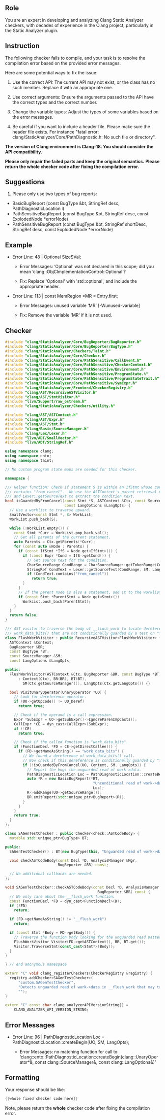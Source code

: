 ## Role

You are an expert in developing and analyzing Clang Static Analyzer checkers, with decades of experience in the Clang project, particularly in the Static Analyzer plugin.

## Instruction

The following checker fails to compile, and your task is to resolve the compilation error based on the provided error messages.

Here are some potential ways to fix the issue:

1. Use the correct API: The current API may not exist, or the class has no such member. Replace it with an appropriate one.

2. Use correct arguments: Ensure the arguments passed to the API have the correct types and the correct number.

3. Change the variable types: Adjust the types of some variables based on the error messages.

4. Be careful if you want to include a header file. Please make sure the header file exists. For instance "fatal error: clang/StaticAnalyzer/Core/PathDiagnostic.h: No such file or directory".

**The version of Clang environment is Clang-18. You should consider the API compatibility.**

**Please only repair the failed parts and keep the original semantics.**
**Please return the whole checker code after fixing the compilation error.**

## Suggestions

1. Please only use two types of bug reports:
  - BasicBugReport (const BugType &bt, StringRef desc, PathDiagnosticLocation l)
  - PathSensitiveBugReport (const BugType &bt, StringRef desc, const ExplodedNode *errorNode)
  - PathSensitiveBugReport (const BugType &bt, StringRef shortDesc, StringRef desc, const ExplodedNode *errorNode)

## Example

- Error Line: 48 |   Optional<DefinedOrUnknownSVal> SizeSVal; 

  - Error Messages: ‘Optional’ was not declared in this scope; did you mean ‘clang::ObjCImplementationControl::Optional’? 

  - Fix: Replace 'Optional<DefinedOrUnknownSVal>' with 'std::optional<DefinedOrUnknownSVal>', and include the appropriate header. 

- Error Line: 113 |     const MemRegion *MR = Entry.first;

    - Error Messages: unused variable ‘MR’ [-Wunused-variable]

    - Fix: Remove the variable 'MR' if it is not used.

## Checker

```cpp
#include "clang/StaticAnalyzer/Core/BugReporter/BugReporter.h"
#include "clang/StaticAnalyzer/Core/BugReporter/BugType.h"
#include "clang/StaticAnalyzer/Checkers/Taint.h"
#include "clang/StaticAnalyzer/Core/Checker.h"
#include "clang/StaticAnalyzer/Core/PathSensitive/CallEvent.h"
#include "clang/StaticAnalyzer/Core/PathSensitive/CheckerContext.h"
#include "clang/StaticAnalyzer/Core/PathSensitive/Environment.h"
#include "clang/StaticAnalyzer/Core/PathSensitive/ProgramState.h"
#include "clang/StaticAnalyzer/Core/PathSensitive/ProgramStateTrait.h"
#include "clang/StaticAnalyzer/Core/PathSensitive/SymExpr.h"
#include "clang/StaticAnalyzer/Frontend/CheckerRegistry.h"
#include "clang/AST/RecursiveASTVisitor.h"
#include "clang/AST/StmtVisitor.h"
#include "llvm/Support/raw_ostream.h"
#include "clang/StaticAnalyzer/Checkers/utility.h"

#include "clang/AST/ASTContext.h"
#include "clang/AST/Expr.h"
#include "clang/AST/Stmt.h"
#include "clang/Basic/SourceManager.h"
#include "clang/Lex/Lexer.h"
#include "llvm/ADT/SmallVector.h"
#include "llvm/ADT/StringRef.h"

using namespace clang;
using namespace ento;
using namespace taint;

// No custom program state maps are needed for this checker.

namespace {

/// Helper function: Check if statement S is within an IfStmt whose condition text
/// contains "from_cancel".  We use the ASTContext's parent retrieval mechanism
/// and Lexer::getSourceText to extract the condition text.
bool isGuardedByFromCancel(const Stmt *S, ASTContext &Ctx, const SourceManager &SM,
                           const LangOptions &LangOpts) {
  // Use a worklist to traverse upward.
  SmallVector<const Stmt *, 8> WorkList;
  WorkList.push_back(S);

  while (!WorkList.empty()) {
    const Stmt *Curr = WorkList.pop_back_val();
    // Get all parents of the current statement.
    auto Parents = Ctx.getParents(*Curr);
    for (const auto &Node : Parents) {
      if (const IfStmt *IfS = Node.get<IfStmt>()) {
        if (const Expr *Cond = IfS->getCond()) {
          // Get source text for the condition.
          CharSourceRange CondRange = CharSourceRange::getTokenRange(Cond->getSourceRange());
          StringRef CondText = Lexer::getSourceText(CondRange, SM, LangOpts);
          if (CondText.contains("from_cancel"))
            return true;
        }
      }
      // If the parent node is also a statement, add it to the worklist.
      if (const Stmt *ParentStmt = Node.get<Stmt>())
        WorkList.push_back(ParentStmt);
    }
  }
  return false;
}

/// AST visitor to traverse the body of __flush_work to locate dereferences of
/// work_data_bits() that are not conditionally guarded by a test on "from_cancel".
class FlushWorkVisitor : public RecursiveASTVisitor<FlushWorkVisitor> {
  ASTContext &Context;
  BugReporter &BR;
  const BugType *BT;
  const SourceManager &SM;
  const LangOptions &LangOpts;

public:
  FlushWorkVisitor(ASTContext &Ctx, BugReporter &BR, const BugType *BT)
      : Context(Ctx), BR(BR), BT(BT),
        SM(Ctx.getSourceManager()), LangOpts(Ctx.getLangOpts()) {}

  bool VisitUnaryOperator(UnaryOperator *UO) {
    // Look for dereference operator.
    if (UO->getOpcode() != UO_Deref)
      return true;

    // Check if the operand is a call expression.
    Expr *SubExpr = UO->getSubExpr()->IgnoreParenImpCasts();
    CallExpr *CE = dyn_cast<CallExpr>(SubExpr);
    if (!CE)
      return true;

    // Check if the called function is "work_data_bits".
    if (FunctionDecl *FD = CE->getDirectCallee()) {
      if (FD->getNameAsString() == "work_data_bits") {
        // We found a dereference of work_data_bits() call.
        // Now check if this dereference is conditionally guarded by "from_cancel".
        if (!isGuardedByFromCancel(UO, Context, SM, LangOpts)) {
          // Report the bug: the unguarded read of work->data.
          PathDiagnosticLocation Loc = PathDiagnosticLocation::createBegin(UO, SM, LangOpts);
          auto *R = new BasicBugReport(*BT,
                                        "Unconditional read of work->data may trigger false-positive data races",
                                        Loc);
          R->addRange(UO->getSourceRange());
          BR.emitReport(std::unique_ptr<BugReport>(R));
        }
      }
    }
    return true;
  }
};

class SAGenTestChecker : public Checker<check::ASTCodeBody> {
  mutable std::unique_ptr<BugType> BT;

public:
  SAGenTestChecker() : BT(new BugType(this, "Unguarded read of work->data")) {}

  void checkASTCodeBody(const Decl *D, AnalysisManager &Mgr,
                        BugReporter &BR) const;

  // No additional callbacks are needed.
};

void SAGenTestChecker::checkASTCodeBody(const Decl *D, AnalysisManager &Mgr,
                                          BugReporter &BR) const {
  // We only care about the __flush_work function.
  const FunctionDecl *FD = dyn_cast<FunctionDecl>(D);
  if (!FD)
    return;

  if (FD->getNameAsString() != "__flush_work")
    return;

  if (const Stmt *Body = FD->getBody()) {
    // Traverse the function body looking for the unguarded read pattern.
    FlushWorkVisitor Visitor(FD->getASTContext(), BR, BT.get());
    Visitor.TraverseStmt(const_cast<Stmt*>(Body));
  }
}

} // end anonymous namespace

extern "C" void clang_registerCheckers(CheckerRegistry &registry) {
  registry.addChecker<SAGenTestChecker>(
      "custom.SAGenTestChecker", 
      "Detects unguarded read of work->data in __flush_work that may trigger false-positive data races",
      "");
}

extern "C" const char clang_analyzerAPIVersionString[] =
    CLANG_ANALYZER_API_VERSION_STRING;

```

## Error Messages 

- Error Line: 96 |           PathDiagnosticLocation Loc = PathDiagnosticLocation::createBegin(UO, SM, LangOpts);

	- Error Messages: no matching function for call to ‘clang::ento::PathDiagnosticLocation::createBegin(clang::UnaryOperator*&, const clang::SourceManager&, const clang::LangOptions&)’



## Formatting 

Your response should be like: 

```cpp
{{whole fixed checker code here}}
```

Note, please return the **whole** checker code after fixing the compilation error.